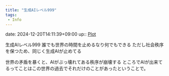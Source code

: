 ```yaml
---
title: "生成AIレベル999"
tags:
 - Info
---
```


date: 2024-12-20T14:11:39+09:00
up:: [Plot](../Bar/Novel/Chaos/Plot.md)

生成AIレベル999
誰でも世界の時間を止めるなり何でもできる
ただし社会秩序を保つため、同じく生成AIが止めてる

世界の矛盾を暴くと、AIがぶっ壊れてある秩序が崩壊する
ところでAIが出来てるってことはこの世界の過去でそれだけのことがあったということで。